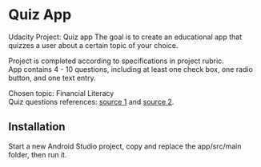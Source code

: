 # Quiz App
Udacity Project: Quiz app
The goal is to create an educational app that quizzes a user about a certain topic of your choice.

Project is completed according to specifications in project rubric.  
App contains 4 - 10 questions, including at least one check box, one radio button, and one text entry.

Chosen topic: Financial Literacy  
Quiz questions references: [source 1](https://www.bloomberg.com/news/articles/2018-05-29/the-world-isn-t-prepared-for-retirement) and [source 2](https://www.comparehero.my/blog/global-financial-literacy).


## Installation
Start a new Android Studio project, copy and replace the app/src/main folder, then run it.
